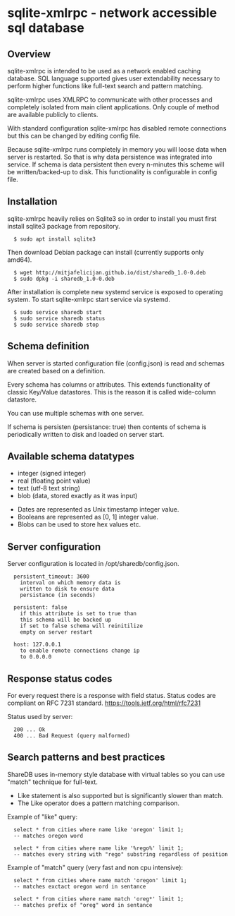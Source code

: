 # sqlite-xmlrpc - network accessible sql database


## Overview

sqlite-xmlrpc is intended to be used as a network enabled caching database. SQL 
language supported gives user extendability necessary to perform higher 
functions like full-text search and pattern matching.

sqlite-xmlrpc uses XMLRPC to communicate with other processes and completely 
isolated from main client applications. Only couple of method are 
available publicly to clients.

With standard configuration sqlite-xmlrpc has disabled remote connections but 
this can be changed by editing config file.

Because sqlite-xmlrpc runs completely in memory you will loose data when 
server is restarted. So that is why data persistence was integrated 
into service. If schema is data persistent then every n-minutes this 
scheme will be written/backed-up to disk. This functionality is 
configurable in config file.


## Installation

sqlite-xmlrpc heavily relies on Sqlite3 so in order to install you must first
install sqlite3 package from repository.

```
  $ sudo apt install sqlite3
```

Then download Debian package can install (currently supports only amd64).

```
  $ wget http://mitjafelicijan.github.io/dist/sharedb_1.0-0.deb
  $ sudo dpkg -i sharedb_1.0-0.deb
```

After installation is complete new systemd service is exposed to 
operating system. To start sqlite-xmlrpc start service via systemd.

```
  $ sudo service sharedb start
  $ sudo service sharedb status
  $ sudo service sharedb stop
```



## Schema definition

When server is started configuration file (config.json) is read and
schemas are created based on a definition.

Every schema has columns or attributes. This extends functionality
of classic Key/Value datastores. This is the reason it is called
wide-column datastore.

You can use multiple schemas with one server.

If schema is persisten (persistance: true) then contents of schema 
is periodically written to disk and loaded on server start.




## Available schema datatypes

  - integer (signed integer)
  - real (floating point value)
  - text (utf-8 text string)
  - blob (data, stored exactly as it was input)

  * Dates are represented as Unix timestamp integer value.
  * Booleans are represented as [0, 1] integer value.
  * Blobs can be used to store hex values etc.




## Server configuration

Server configuration is located in /opt/sharedb/config.json.

```
  persistent_timeout: 3600
    interval on which memory data is 
    written to disk to ensure data
    persistance (in seconds)

  persistent: false
    if this attribute is set to true than
    this schema will be backed up
    if set to false schema will reinitilize
    empty on server restart

  host: 127.0.0.1
    to enable remote connections change ip
    to 0.0.0.0
```



## Response status codes

For every request there is a response with field status. Status
codes are compliant on RFC 7231 standard.
https://tools.ietf.org/html/rfc7231

Status used by server:

```
  200 ... Ok
  400 ... Bad Request (query malformed)
```


## Search patterns and best practices

ShareDB uses in-memory style database with virtual tables so you can 
use "match" technique for full-text.

* Like statement is also supported but is significantly slower than match.
* The Like operator does a pattern matching comparison.

Example of "like" query:

```
  select * from cities where name like 'oregon' limit 1;
  -- matches oregon word

  select * from cities where name like '%rego%' limit 1;
  -- matches every string with "rego" substring regardless of position
```

Example of "match" query (very fast and non cpu intensive):

```
  select * from cities where name match 'oregon' limit 1;
  -- matches exctact oregon word in sentance

  select * from cities where name match 'oreg*' limit 1;
  -- matches prefix of "oreg" word in sentance
```
